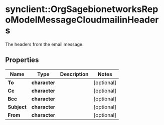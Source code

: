 # synclient::OrgSagebionetworksRepoModelMessageCloudmailinHeaders

The headers from the email message.

## Properties
Name | Type | Description | Notes
------------ | ------------- | ------------- | -------------
**To** | **character** |  | [optional] 
**Cc** | **character** |  | [optional] 
**Bcc** | **character** |  | [optional] 
**Subject** | **character** |  | [optional] 
**From** | **character** |  | [optional] 


